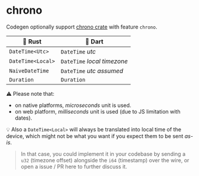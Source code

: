 # chrono

Codegen optionally support [chrono crate](https://docs.rs/chrono) with feature `chrono`.

| :crab: Rust       | :dart: Dart                   |
| -----------       | -----------                   |
| `DateTime<Utc>`   | `DateTime` *utc*              |
| `DateTime<Local>` | `DateTime` *local timezone*   |
| `NaiveDateTime`   | `DateTime` *utc assumed*      |
| `Duration`        | `Duration`                    |

:warning: Please note that:

- on native platforms, *microseconds* unit is used.
- on web platform, *milliseconds* unit is used (due to JS limitation with dates).

:bulb: Also a `DateTime<Local>` will always be translated into local time of the device, which might not be what you want if you expect them to be sent *as-is*.

> In that case, you could implement it in your codebase by sending a `u32` (timezone offset) alongside the `i64` (timestamp) over the wire, or open a issue / PR here to further discuss it.

